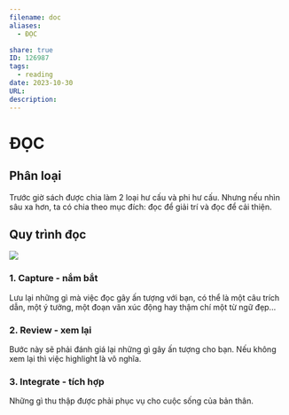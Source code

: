 ```yaml
---
filename: doc
aliases:
  - ĐỌC

share: true
ID: 126987
tags:
  - reading
date: 2023-10-30
URL: 
description:
---
```

# ĐỌC
## Phân loại
Trước giờ sách được chia làm 2 loại hư cấu và phi hư cấu. Nhưng nếu nhìn sâu xa hơn, ta có chia theo mục đích: đọc để giải trí và đọc để cải thiện.

## Quy trình đọc

![](https://i.imgur.com/P9Bcla7.png)


### 1. Capture - nắm bắt
Lưu lại những gì mà việc đọc gây ấn tượng với bạn, có thể là một câu trích dẫn, một ý tưởng, một đoạn văn xúc động hay thậm chí một từ ngữ đẹp...

### 2. Review - xem lại
Bước này sẽ phải đánh giá lại những gì gây ấn tượng cho bạn. Nếu không xem lại thì việc highlight là vô nghĩa.

### 3. Integrate - tích hợp
Những gì thu thập được phải phục vụ cho cuộc sống của bản thân.

